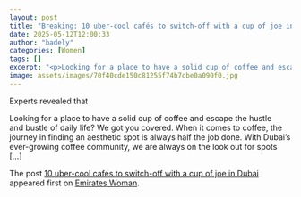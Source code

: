 ```yaml
---
layout: post
title: "Breaking: 10 uber-cool cafés to switch-off with a cup of joe in Dubai"
date: 2025-05-12T12:00:33
author: "badely"
categories: [Women]
tags: []
excerpt: "<p>Looking for a place to have a solid cup of coffee and escape the hustle and bustle of daily life? We got you covered. When it comes to coffee, the "
image: assets/images/70f40cde150c81255f74b7cbe0a090f0.jpg
---
```


Experts revealed that <p>Looking for a place to have a solid cup of coffee and escape the hustle and bustle of daily life? We got you covered. When it comes to coffee, the journey in finding an aesthetic spot is always half the job done. With Dubai&#8217;s ever-growing coffee community, we are always on the look out for spots [&#8230;]</p>
<p>The post <a href="https://emirateswoman.com/10-uber-cool-cafes-to-switch-off-with-a-cup-of-joe-in-dubai/" rel="nofollow">10 uber-cool cafés to switch-off with a cup of joe in Dubai</a> appeared first on <a href="https://emirateswoman.com" rel="nofollow">Emirates Woman</a>.</p>

